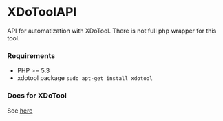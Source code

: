 # XDoToolAPI
API for automatization with XDoTool. There is not full php wrapper for this tool. 


### Requirements
* PHP >= 5.3
* xdotool package
```sudo apt-get install xdotool```

### Docs for XDoTool
See [here](https://www.semicomplete.com/projects/xdotool/xdotool.xhtml)
